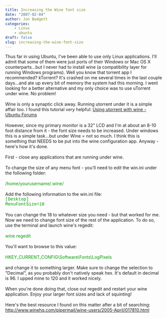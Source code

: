 ```yaml
---
title: Increasing the Wine font size
date: "2007-02-04"
author: Jon Badgett
categories:
    - Linux
    - ubuntu
draft: false
slug: increasing-the-wine-font-size
---
```


Thus far in using Ubuntu, I've been able to use only Linux applications. I'll
admit that some of them were just ports of their Windows or Mac OS X
counterparts...but I never had to install wine (a compatibility layer for
running Windows programs). Well you know that torrent app I recommended?
kTorrent? It's crashed on me several times in the last couple days...and ate up
every bit of memory the system had this morning. I went looking for a better
alternative and my only choice was to use uTorrent under wine. No
problem!<br /><br />Wine is only a synaptic click away. Running utorrent under
it is a simple affair too. I found this tutorial
<span style="font-style: italic;">very </span>helpful:
<a href="http://www.ubuntuforums.org/showthread.php?t=191161">Using utorrent
with wine - Ubuntu Forums</a><br /><br />However, since my primary monitor is a
32" LCD and I'm at about an 8-10 foot distance from it - the font size needs to
be increased. Under windows this is a simple task...but under Wine = not so
much. I think this is something that NEEDS to be put into the wine configuration
app. Anyway - here's how it's done.<br /><br />First - close any applications
that are running under wine.<br /><br />To change the size of any menu font -
you'll need to edit the win.ini under the following
folder:<br /><br /><span style="color: rgb(0, 153, 0);">/home/yourusername/.wine/</span><br /><br />Add
the following information to the win.ini
file:<br /><span style="color: rgb(0, 153, 0);font-family:courier new;" >[Desktop]</span><br /><span style="color: rgb(0, 153, 0);font-family:courier new;" >MenuFontSize=18</span><br /><br />You
can change the 18 to whatever size you need - but that worked for me. Now we
need to change font size of the rest of the application. To do so, use the
terminal and launch wine's
regedit:<br /><br /><span style="color: rgb(0, 153, 0);">wine
regedit</span><br /><br />You'll want to browse to this
value:<br /><br /><span style="color: rgb(0, 153, 0);">HKEY_CURRENT_CONFIG\Software\Fonts\LogPixels</span><br /><br />and
change it to something larger. Make sure to change the selection to "Decimal",
as you probably don't natively speak hex. It's default in decimal is 96. I upped
mine to 120 and it worked nicely.<br /><br />When you're done doing that, close
out regedit and restart your wine application. Enjoy your larger font sizes and
lack of squinting!<br /><br />Here's the best resource I found on this matter
after a bit of
searching:<br /><a href="http://www.winehq.com/pipermail/wine-users/2005-April/017810.html">http://www.winehq.com/pipermail/wine-users/2005-April/017810.html</a>
